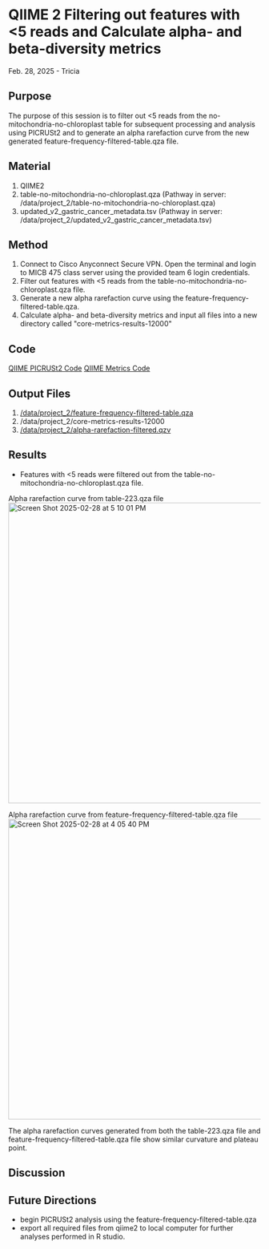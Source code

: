 # QIIME 2 Filtering out features with <5 reads and Calculate alpha- and beta-diversity metrics

Feb. 28, 2025 - Tricia

## Purpose
The purpose of this session is to filter out <5 reads from the no-mitochondria-no-chloroplast table for subsequent processing and analysis using PICRUSt2 and to generate an alpha rarefaction curve from the new generated feature-frequency-filtered-table.qza file.

## Material
1. QIIME2
2. table-no-mitochondria-no-chloroplast.qza (Pathway in server: /data/project_2/table-no-mitochondria-no-chloroplast.qza)
3. updated_v2_gastric_cancer_metadata.tsv (Pathway in server: /data/project_2/updated_v2_gastric_cancer_metadata.tsv)

## Method

1. Connect to Cisco Anyconnect Secure VPN. Open the terminal and login to MICB 475 class server using the provided team 6 login credentials.
2. Filter out features with <5 reads from the table-no-mitochondria-no-chloroplast.qza file.
3. Generate a new alpha rarefaction curve using the feature-frequency-filtered-table.qza.
4. Calculate alpha- and beta-diversity metrics and input all files into a new directory called "core-metrics-results-12000"

## Code
[QIIME PICRUSt2 Code](/QIIME2/PICRUSt2/PICRUSt2_Script.txt)
[QIIME Metrics Code](/QIIME2/Data_Processing_Script.txt)

## Output Files
1. [/data/project_2/feature-frequency-filtered-table.qza](/QIIME2/exports/feature-frequency-filtered-table.qza)
2. /data/project_2/core-metrics-results-12000
3. [/data/project_2/alpha-rarefaction-filtered.qzv](/QIIME2/visuals/alpha-rarefaction-filtered.png)

## Results
- Features with <5 reads were filtered out from the table-no-mitochondria-no-chloroplast.qza file.

Alpha rarefaction curve from table-223.qza file
<img width="600" alt="Screen Shot 2025-02-28 at 5 10 01 PM" src="https://github.com/user-attachments/assets/88193ea4-aaef-4165-9b0c-348538bdb20b" />

Alpha rarefaction curve from feature-frequency-filtered-table.qza file
<img width="600" alt="Screen Shot 2025-02-28 at 4 05 40 PM" src="https://github.com/user-attachments/assets/9926c282-38d4-47c6-8b8c-432a52033e42" />

The alpha rarefaction curves generated from both the table-223.qza file and feature-frequency-filtered-table.qza file show similar curvature and plateau point. 

## Discussion

## Future Directions
- begin PICRUSt2 analysis using the feature-frequency-filtered-table.qza
- export all required files from qiime2 to local computer for further analyses performed in R studio.

